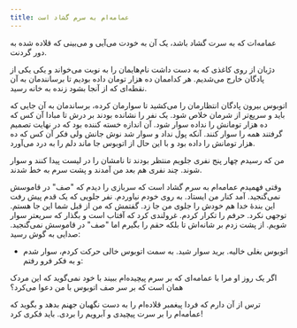 ```yaml
---
title: عمامه‌ام به سرم گشاد است
---
```


عمامه‌ات که به سرت گشاد باشد، یک آن به خودت می‌آیی و می‌بینی که قلاده شده به دور گردنت.

دژبان از روی کاغذی که به دست داشت نام‌هایمان را به نوبت می‌خواند و یکی یکی از پادگان خارج می‌شدیم. هر کداممان ده هزار تومان داده بودیم تا برسانندمان به آن نقطه‌ای که از آنجا بشود زنده به خانه رسید.

اتوبوس بیرون پادگان انتظارمان را می‌کشید تا سوارمان کرده، برساندمان به آن جایی که باید و سریع‌تر از شرمان خلاص شود. یک نفر را نشانده بودند بر درش تا مبادا آن کس که ده هزار تومانش را نداده سوار شود. آن اندازه خسته کننده بود که در نهایت تصمیم گرفتند همه را سوار کنند. آنکه پول نداد و سوار شد نوش جانش ولی فکر آن کس که ده هزار تومانش را داده بود و با این حال از اتوبوس جا ماند دلم را به درد می‌آورد.

من که رسیدم چهار پنج نفری جلویم منتظر بودند تا نامشان را در لیست پیدا کنند و سوار شوند. چند نفری هم بعد من آمدند و پشت سرم به خط شدند.

وقتی فهمیدم عمامه‌ام به سرم گشاد است که سربازی را دیدم که "صف" در قاموسش نمی‌گنجید. آمد کنار من ایستاد. به روی خودم نیاوردم. نفر جلویی که یک قدم پیش رفت این بندهٔ خدا هم خودش را جلوی من جا زد. گفتمش که من از قبل شما این جا هستم. توجهی نکرد. حرفم را تکرار کردم. غرولندی کرد که آفتاب است و بگذار که سریعتر سوار شویم. از پشت زدم بر شانه‌اش تا بلکه حقم را بگیرم اما "صف" در قاموسش نمی‌گنجید. صدایی به گوش رسید: 
- اتوبوس بغلی خالیه. برید سوار شید. 
به سمت اتوبوس خالی حرکت کردم، سوار شدم و به فکر فرو رفتم:

اگر یک روز او مرا با عمامه‌ای که بر سرم پیچیده‌ام ببیند با خود نمی‌گوید که این مردک همان است که بر سر صف اتوبوس با من دعوا می‌کرد؟

ترس از آن دارم که فردا پیغمبر قلاده‌ام را به دست نگهبان جهنم بدهد و بگوید که عمامه‌ام را بر سرت پیچیدی و آبرویم را بردی. باید فکری کرد!